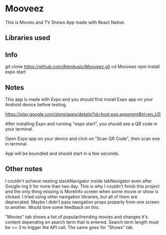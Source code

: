 # Mooveez

This is Movies and TV Shows App made with React Native.

## Libraries used



## Info

git clone https://github.com/AlenAusic/Mooveez.git
cd Mooveez
npm install
expo start

## Notes

This app is made with Expo and you should first install Expo app on your Android device before testing.

https://play.google.com/store/apps/details?id=host.exp.exponent&hl=en_US

After installing Expo and running "expo start", you should see a QR code in your terminal.

Open Expo app on your device and click on "Scan QR Code", then scan one in terminal.

App will be boundled and should start in a few seconds.

## Other notes

I couldn't achieve nesting stackNavigator inside tabNavigator even after Google-ing it for more than two day. This is why I couldn't finish this project and the only thing missing is MoreInfo screen when some movie or show is clicked. I tried using other navigation libraries, but all of them are deprecated. Maybe I didn't pass navigation props properly from one screen to another. Would love some feedback on this.

"Movies" tab shows a list of popular/trending movies and changes it's content depending on search term that is entered. Search term length must be >= 3 to trigger the API call. The same goes for "Shows" tab.
